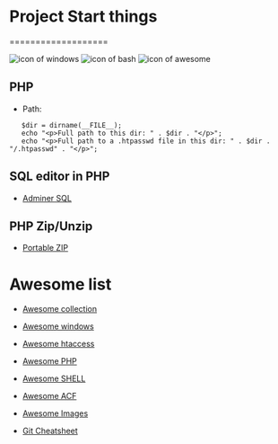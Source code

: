 # Project Start things 
===================

![icon of windows](https://raw.githubusercontent.com/apsolut/dotwindows/master/assets/images/icons/icon-decom-windows-02.png)
![icon of bash](https://raw.githubusercontent.com/apsolut/dotwindows/master/assets/images/icons/icon-decom-bash.png)
![icon of awesome](https://raw.githubusercontent.com/apsolut/dotwindows/master/assets/images/icons/icon-decom-awesome.png)


## PHP

- Path:
```
   $dir = dirname(__FILE__);
   echo "<p>Full path to this dir: " . $dir . "</p>";
   echo "<p>Full path to a .htpasswd file in this dir: " . $dir . "/.htpasswd" . "</p>";
   ```

## SQL editor in PHP
* [Adminer SQL](https://github.com/vrana/adminer)

## PHP Zip/Unzip
* [Portable ZIP](https://github.com/spyrosoft/portable-zip)


# Awesome list
* [Awesome collection](https://github.com/sindresorhus/awesome)

* [Awesome windows](https://github.com/Awesome-Windows/Awesome)

* [Awesome htaccess](https://github.com/apsolut/htaccess)
* [Awesome PHP](https://github.com/apsolut/awesome-php)

* [Awesome SHELL](https://github.com/apsolut/awesome-shell)

* [Awesome ACF](https://github.com/apsolut/awesome-acf)

* [Awesome Images](https://github.com/apsolut/awesome-images)

* [Git Cheatsheet](https://github.com/tiimgreen/github-cheat-sheet#readme)
